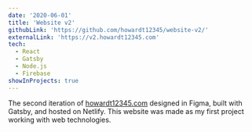 ```yaml
---
date: '2020-06-01'
title: 'Website v2'
githubLink: 'https://github.com/howardt12345/website-v2/'
externalLink: 'https://v2.howardt12345.com'
tech:
  - React
  - Gatsby
  - Node.js
  - Firebase
showInProjects: true
---
```


The second iteration of <a href="https://howardt12345.com/" target="_blank">howardt12345.com</a> designed in Figma, built with Gatsby, and hosted on Netlify. This website was made as my first project working with web technologies.

